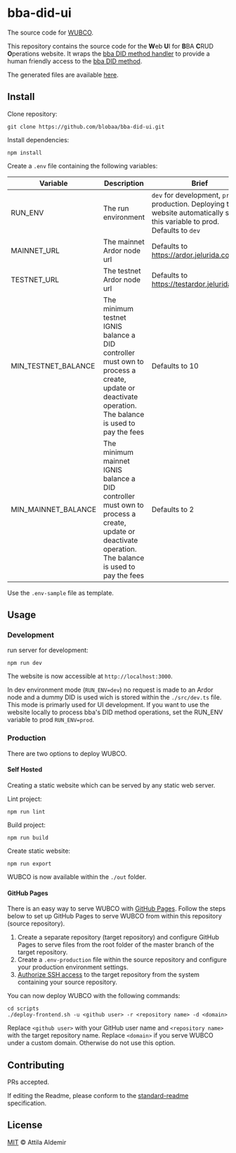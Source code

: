 # bba-did-ui

The source code for [WUBCO](https://wubco.blobaa.dev).

This repository contains the source code for the **W**eb **U**I for **B**BA **C**RUD **O**perations website. It wraps the [bba DID method handler](https://github.com/blobaa/bba-did-method-handler-ts) to provide a human friendly access to the [bba DID method](https://github.com/blobaa/bba-did-method-specification).

The generated files are available [here](https://github.com/blobaa/wubco-blobaa-dev).


## Install

Clone repository:

````
git clone https://github.com/blobaa/bba-did-ui.git
````


Install dependencies:

````
npm install
````


Create a `.env` file containing the following variables:

| Variable            | Description                                                                                                                                          | Brief                                                                                                                        |
|---------------------|------------------------------------------------------------------------------------------------------------------------------------------------------|-----------------------------------------------------------------------------------------------------------------------------|
| RUN_ENV             | The run environment                                                                                                                                  | `dev` for development, `prod` for production. Deploying the website automatically sets this variable to prod. Defaults to `dev` |
| MAINNET_URL         | The mainnet Ardor node url                                                                                                                           | Defaults to https://ardor.jelurida.com                                                                                      |
| TESTNET_URL         | The testnet Ardor node url                                                                                                                           | Defaults to https://testardor.jelurida.com                                                                                  |
| MIN_TESTNET_BALANCE | The minimum testnet IGNIS balance a DID controller must own to process a create, update or deactivate operation. The balance is used to pay the fees | Defaults to 10                                                                                                              |
| MIN_MAINNET_BALANCE | The minimum mainnet IGNIS balance a DID controller must own to process a create, update or deactivate operation. The balance is used to pay the fees | Defaults to 2                                                                                                               |


Use the `.env-sample` file as template.


## Usage


### Development

run server for development:

````
npm run dev
````

The website is now accessible at `http://localhost:3000`.

In dev environment mode (`RUN_ENV=dev`) no request is made to an Ardor node and a dummy DID is used wich is stored within the `./src/dev.ts` file. This mode is primarly used for UI development. If you want to use the website locally to process bba's DID method operations, set the RUN_ENV variable to prod `RUN_ENV=prod`.


### Production

There are two options to deploy WUBCO.


#### Self Hosted

Creating a static website which can be served by any static web server.

Lint project:

````
npm run lint
````


Build project:

````
npm run build
````


Create static website:

````
npm run export
````


WUBCO is now available within the `./out` folder.


#### GitHub Pages

There is an easy way to serve WUBCO with [GitHub Pages](https://pages.github.com). Follow the steps below to set up GitHub Pages to serve WUBCO from within this repository (source repository).

1. Create a separate repository (target repository) and configure GitHub Pages to serve files from the root folder of the master branch of the target repository.
2. Create a `.env-production` file within the source repository and configure your production environment settings.
3. [Authorize SSH access](https://docs.github.com/en/github/authenticating-to-github/adding-a-new-ssh-key-to-your-github-account) to the target repository from the system containing your source repository.

You can now deploy WUBCO with the following commands:

````
cd scripts
./deploy-frontend.sh -u <github user> -r <repository name> -d <domain>
````

Replace `<github user>` with your GitHub user name and `<repository name>` with the target repository name. Replace `<domain>` if you serve WUBCO under a custom domain. Otherwise do not use this option.


## Contributing
PRs accepted.

If editing the Readme, please conform to the [standard-readme](https://github.com/RichardLitt/standard-readme) specification.

## License
[MIT](./LICENSE) © Attila Aldemir